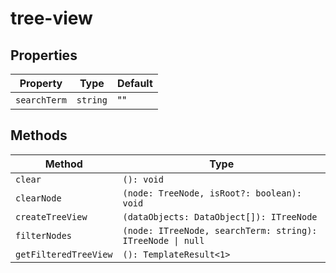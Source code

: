 # tree-view

## Properties

| Property     | Type     | Default |
|--------------|----------|---------|
| `searchTerm` | `string` | ""      |

## Methods

| Method                | Type                                             |
|-----------------------|--------------------------------------------------|
| `clear`               | `(): void`                                       |
| `clearNode`           | `(node: TreeNode, isRoot?: boolean): void`       |
| `createTreeView`      | `(dataObjects: DataObject[]): ITreeNode`         |
| `filterNodes`         | `(node: ITreeNode, searchTerm: string): ITreeNode \| null` |
| `getFilteredTreeView` | `(): TemplateResult<1>`                          |
